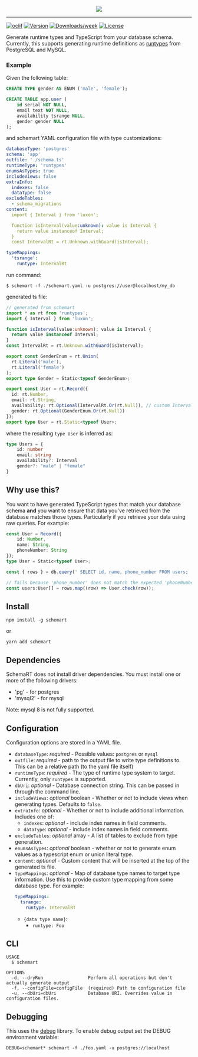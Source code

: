 <p align="center">
<img src="https://user-images.githubusercontent.com/33014/151277543-07b92bf4-6db7-4620-ad78-d0ce2e36d98b.png"/>
</p>

---
[![oclif](https://img.shields.io/badge/cli-oclif-brightgreen.svg)](https://oclif.io) [![Version](https://img.shields.io/npm/v/schemart.svg)](https://npmjs.org/package/schemart) [![Downloads/week](https://img.shields.io/npm/dw/schemart.svg)](https://npmjs.org/package/schemart) [![License](https://img.shields.io/npm/l/schemart.svg)](https://github.com/codemariner/schemart/blob/master/package.json)

Generate runtime types and TypeScript from your database schema. Currently, this supports generating runtime definitions as [runtypes](https://github.com/pelotom/runtypes) from PostgreSQL and MySQL.

### Example
Given the following table:
```sql
CREATE TYPE gender AS ENUM ('male', 'female');

CREATE TABLE app.user (
    id serial NOT NULL,
    email text NOT NULL,
    availability tsrange NULL,
    gender gender NULL
);
```

and schemart YAML configuration file with type customizations:
```yaml
databaseType: 'postgres'
schema: 'app'
outfile: './schema.ts'
runtimeType: 'runtypes'
enumsAsTypes: true
includeViews: false
extraInfo:
  indexes: false
  dataType: false
excludeTables:
  - schema_migrations
content:
  import { Interval } from 'luxon';

  function isInterval(value:unknown): value is Interval {
    return value instanceof Interval;
  }
  const IntervalRt = rt.Unknown.withGuard(isInterval);

typeMappings:
  'tsrange':
    runtype: IntervalRt
```

run command:
```
$ schemart -f ./schemart.yaml -u postgres://user@localhost/my_db
```

generated ts file:
```typescript
// generated from schemart
import * as rt from 'runtypes';
import { Interval } from 'luxon';

function isInterval(value:unknown): value is Interval {
  return value instanceof Interval;
}
const IntervalRt = rt.Unknown.withGuard(isInterval);

export const GenderEnum = rt.Union(
  rt.Literal('male'),
  rt.Literal('female')
);
export type Gender = Static<typeof GenderEnum>;

export const User = rt.Record({
  id: rt.Number,
  email: rt.String,
  availability: rt.Optional(IntervalRt.Or(rt.Null)), // custom Interval type
  gender: rt.Optional(GenderEnum.Or(rt.Null))
});
export type User = rt.Static<typeof User>;
```

where the resulting `type User` is inferred as:
```typescript
type Users = {
    id: number
    email: string
    availability?: Interval
    gender?: "male" | "female"
}
```

## Why use this?

You want to have generated TypeScript types that match your database schema **and** you want to ensure that data you've retrieved from the database matches those types. Particularly if you retrieve your data using raw queries.  For example:

```typescript
const User = Record({
    id: Number,
    name: String,
    phoneNumber: String
});
type User = Static<typeof User>;

const { rows } = db.query(' SELECT id, name, phone_number FROM users; ')

// fails because 'phone_number' does not match the expected 'phoneNumber' field in User.
const users:User[] = rows.map((row) => User.check(row));
```


## Install

```
npm install -g schemart
```
or 
```
yarn add schemart
```

## Dependencies

SchemaRT does not install driver dependencies. You must install one or more of the following drivers:

* 'pg' - for postgres
* 'mysql2' - for mysql

Note: mysql 8 is not fully supported.

## Configuration

Configuration options are stored in a YAML file.

* `databaseType`: _required_ - Possible values: `postgres` or `mysql`
* `outfile`: _required_ - path to the output file to write type definitions to. This can be a relative path (to the yaml file itself)
* `runtimeType`: _required_ - The type of runtime type system to target. Currently, only `runtypes` is supported.
* `dbUri`: _optional_ - Database connection string. This can be passed in through the command line.
* `includeViews`: _optional_ boolean - Whether or not to include views when generating types. Defaults to `false`.
* `extraInfo`: _optional_ - Whether or not to include additional information. Includes one of:
  * `indexes`: _optional_ - include index names in field comments.
  * `dataType`: _optional_ - include index names in field comments.
* `excludeTables`: _optional_ array - A list of tables to exclude from type generation.
* `enumsAsTypes`: _optional_ boolean - whether or not to generate enum values as a typescript enum or union literal type.
* `content`: _optional_ - Custom content that will be inserted at the top of the generated ts file.
* `typeMappings`: _optional_ - Map of database type names to target type information. Use this to provide custom type mapping from some database type. For example:
  ```yaml
  typeMappings:
    tsrange:
      runtype: IntervalRT
  ```
  * `{data type name}`:
    * `runtype: Foo` 

## CLI
```
USAGE
  $ schemart

OPTIONS
  -d, --dryRun                 Perform all operations but don't actually generate output
  -f, --configFile=configFile  (required) Path to configuration file
  -u, --dbUri=dbUri            Database URI. Overrides value in configuration files.
```

## Debugging
This uses the [debug](https://github.com/debug-js/debug) library. To enable debug output set the DEBUG environment variable:
```
DEBUG=schemart* schemart -f ./foo.yaml -u postgres://localhost
```
